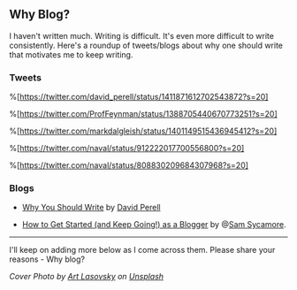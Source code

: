 ## Why Blog?

I haven't written much. Writing is difficult. It's even more difficult to write consistently. Here's a roundup of tweets/blogs about why one should write that motivates me to keep writing.

### Tweets

%[https://twitter.com/david_perell/status/1411871612702543872?s=20]

%[https://twitter.com/ProfFeynman/status/1388705440670773251?s=20]

%[https://twitter.com/markdalgleish/status/1401149515436945412?s=20]

%[https://twitter.com/naval/status/912222017700556800?s=20]

%[https://twitter.com/naval/status/808830209684307968?s=20]

### Blogs

- [Why You Should Write](https://perell.com/essay/why-you-should-write/) by [David Perell](https://twitter.com/david_perell)

- [How to Get Started (and Keep Going!) as a Blogger](https://blog.sycamore.design/start-blogging) by @[Sam Sycamore](@tanoaksam).


__________________________________________________________________________________________

I'll keep on adding more below as I come across them. Please share your reasons - Why blog?


*Cover Photo by <a href="https://unsplash.com/@artlasovsky?utm_source=unsplash&utm_medium=referral&utm_content=creditCopyText">Art Lasovsky</a> on <a href="https://unsplash.com/s/photos/writer?utm_source=unsplash&utm_medium=referral&utm_content=creditCopyText">Unsplash</a>*
